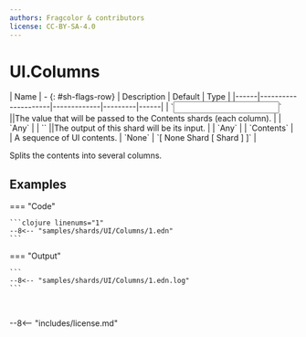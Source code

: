 ```yaml
---
authors: Fragcolor & contributors
license: CC-BY-SA-4.0
---
```



# UI.Columns

<div class="sh-parameters" markdown="1">
| Name | - {: #sh-flags-row} | Description | Default | Type |
|------|---------------------|-------------|---------|------|
| `<input>` ||The value that will be passed to the Contents shards (each column). | | `Any` |
| `<output>` ||The output of this shard will be its input. | | `Any` |
| `Contents` |  | A sequence of UI contents. | `None` | `[ None Shard [ Shard ] ]` |

</div>

Splits the contents into several columns.

## Examples

=== "Code"

    ```clojure linenums="1"
    --8<-- "samples/shards/UI/Columns/1.edn"
    ```

=== "Output"

    ```
    --8<-- "samples/shards/UI/Columns/1.edn.log"
    ```
&nbsp;

--8<-- "includes/license.md"
